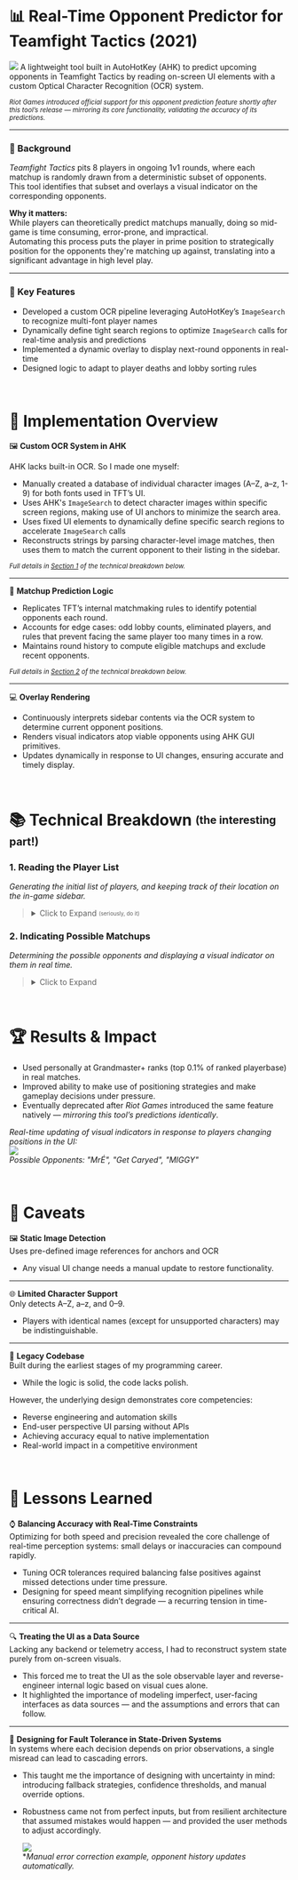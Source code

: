# 📊 Real-Time Opponent Predictor for Teamfight Tactics (2021)
![](writeup-assets/ScriptOverlay.png)
A lightweight tool built in AutoHotKey (AHK) to predict upcoming opponents in Teamfight Tactics by reading on-screen UI elements with a custom Optical Character Recognition (OCR) system.

<sub>*Riot Games introduced official support for this opponent prediction feature shortly after this tool’s release — mirroring its core functionality, validating the accuracy of its predictions.*</sub>

---

### 🔧 Background
*Teamfight Tactics* pits 8 players in ongoing 1v1 rounds, where each matchup is randomly drawn from a deterministic subset of opponents.  
This tool identifies that subset and overlays a visual indicator on the corresponding opponents.

**Why it matters:**  
While players can theoretically predict matchups manually, doing so mid-game is time consuming, error-prone, and impractical.  
Automating this process puts the player in prime position to strategically position for the opponents they're matching up against, translating into a significant advantage in high level play.

---
 
### 🎯 Key Features  
- Developed a custom OCR pipeline leveraging AutoHotKey’s `ImageSearch` to recognize multi-font player names
- Dynamically define tight search regions to optimize `ImageSearch` calls for real-time analysis and predictions
- Implemented a dynamic overlay to display next-round opponents in real-time   
- Designed logic to adapt to player deaths and lobby sorting rules


&nbsp;
# 🧠 Implementation Overview

🖼️ **Custom OCR System in AHK**  

AHK lacks built-in OCR. So I made one myself:
- Manually created a database of individual character images (A–Z, a–z, 1-9) for both fonts used in TFT’s UI.
- Uses AHK's `ImageSearch` to detect character images within specific screen regions, making use of UI anchors to minimize the search area.
- Uses fixed UI elements to dynamically define specific search regions to accelerate `ImageSearch` calls
- Reconstructs strings by parsing character-level image matches, then uses them to match the current opponent to their listing in the sidebar.

<sub>*Full details in [Section 1](#1-reading-the-player-list) of the technical breakdown below.*</sub>

---

🎯 **Matchup Prediction Logic**
- Replicates TFT’s internal matchmaking rules to identify potential opponents each round.
- Accounts for edge cases: odd lobby counts, eliminated players, and rules that prevent facing the same player too many times in a row.
- Maintains round history to compute eligible matchups and exclude recent opponents.  

<sub>*Full details in [Section 2](#2-indicating-possible-matchups) of the technical breakdown below.*</sub>

---

💻 **Overlay Rendering**
- Continuously interprets sidebar contents via the OCR system to determine current opponent positions.
- Renders visual indicators atop viable opponents using AHK GUI primitives.
- Updates dynamically in response to UI changes, ensuring accurate and timely display.
  
&nbsp;
# 📚 Technical Breakdown <sub><sup>(the interesting part!)</sup></sub>

### 1. Reading the Player List

*Generating the initial list of players, and keeping track of their location on the in-game sidebar.*
> <details>
> <summary>Click to Expand <sub><sup>(seriously, do it)</sup></sub></summary>
>
> ## Step 1: Locating Anchor Image  
> Search the right-edge of the screen for the following image:  
> ![](writeup-assets/PlayerTagAnchor.png) 
>
> This will be known as the "anchor", as it gives us an exact, consistent location relative to a player's name (in this case, the top-most one).  
> ![](writeup-assets/PlayerTagAnchorExplanation.png)
>
> ## Step 2: Letter Matching  
> Using the location where the anchor image was found, a small search area is created where the `ImageSearch` will search within. 
> *This approach significant reduces the time required for search attempts by minimizing the search area.*
>
> Within the search area, run `ImageSearch` on all pre-defined character images of the character set. (`a-z`, `A-Z`, `0-9`)  
> After a character is found (or none are), the search area shifts left — more on success, as the found character occupies the region.
> 
> *Red visual indicates approximate search area.*  
> ![](writeup-assets/ocr1.png) Read: `r`  
> ![](writeup-assets/ocr2.png) Read: `re`  
> ![](writeup-assets/ocr3.png) Read: `reh`
>
> Matched letters are stored in order, only keeping the most recent `5` letters.  
> ![](writeup-assets/ocr4.png) Read: `nomeD`
> 
> ## Step 3: Finalization and Reinitializing  
> When no letter is found repeatedly, the program terminates the loop, and reverses the string.  
> ![](writeup-assets/ocr5.png) Terminate, Read: `nomeD` --> `Demon`  
> This is now the common name attributed to this player.
>
> We now need to search for the next anchor image, corresponding to the next player in the sidebar.  
> The search area will be the right edge of the screen (as before), but now only starting below where the last anchor was found.  
> ![](writeup-assets/AnchorSearchArea.png)
>
> Next: Repeat from Step 2, until all players in the lobby have been accounted for.
>
> ## Final Result
> Certain letters are ignored, as they are difficult to accurately detect and differentiate, for example `I/1/l`. 
>
> Duplicate letters are also discarded, in order to simplify the shifting of the search area.  
> *Otherwise, thin characters such as `t` or `I` may be detected and recorded twice.*
>
> The same rules are applied to the OCR process used to detect the current opponent to keep consistency.  
> ![](writeup-assets/PlayersSidebarList.png) ![](writeup-assets/InternalPlayerList.png)  
> *For example,* `Demon` *becomes* `Demob` *because of the prior occurence of* `n` *in* `Demon banisher`.
> </details>

### 2. Indicating Possible Matchups
*Determining the possible opponents and displaying a visual indicator on them in real time.*
> <details>
> <summary>Click to Expand</summary>
>
> ## Step 1: Update Dead Players
> 
> As part of the process of reading names in [Section 1](#1-reading-the-player-list), the program checks whether each player is still alive.
>
> This is determined by checking if their health is not `0`, which is indicated by a failure of `ImageSearch` in matching of the following image right of the anchor:  
> ![](writeup-assets/DeadPlayerIndicator.png)
>
> Conversely, the corresponding player is marked as dead and excluded from future matchup predictions if the image is found.
> 
> ## Step 2: Update Match History
>
> Using the same OCR process that reads player names, the tool also detects which opponent the player is currently fighting.
> 
> The anchor image used in this case is the following: 
> *(For more information about the anchor, refer to [Section 1](#1-reading-the-player-list))*  
> ![](writeup-assets/CurrentOpponentAnchor.png)
>
> No need for reversal in this case, as the anchor is left of the name — the letters are detected left to right.  
> ![](writeup-assets/CurrentOpponentExample.png)  
> *The font for this text is different from the sidebar, and is the main motivation behind implementing OCR. If this were not the case, a well-positioned snapshot of each player name in the sidebar on initialization, followed with image matching such snapshots in this location would suffice in matching the current opponent to their location on the sidebar.*
>
> These names are then recorded in a list of recently faced opponents.  
>![](writeup-assets/OpponentHistory.png) 
> 
> ## Step 3: Calculate Possible Matchups
>
> The game enforces a rule: you cannot face any of your last `(4 - # of dead players)` opponents.
> - With all 8 players alive, you cannot face the 4 opponents you have most recently fought.
> - After a player has died, you cannot face the last 3 that you have most recently fought. 
>
> Using the list of remaining players (Step 1), and constantly-updated match history (Step 2), these rules are used to compute which players are valid opponents in the next round.
>
> Visual indicators are overlayed on eligible opponents while reading names from the sidebar — which is done constantly in order to account for player positions in the sidebar changing over the course of a game. 
>
> The result is a reliable visual overlay perpetually indicating possible opponents for the next round.  
> ![](writeup-assets/PlayerListIncludeDead.png)
> </details>

&nbsp;
# 🏆 Results & Impact

- Used personally at Grandmaster+ ranks (top 0.1% of ranked playerbase) in real matches.
- Improved ability to make use of positioning strategies and make gameplay decisions under pressure.
- Eventually deprecated after *Riot Games* introduced the same feature natively — *mirroring this tool’s predictions identically*.

*Real-time updating of visual indicators in response to players changing positions in the UI:*  
![](writeup-assets/LiveTracking.gif)  
*Possible Opponents: "MrÉ", "Get Caryed", "MIGGY"*

&nbsp;
# 🧹 Caveats
🖼 **Static Image Detection**  
Uses pre-defined image references for anchors and OCR
- Any visual UI change needs a manual update to restore functionality.

---

🌐 **Limited Character Support**  
Only detects A–Z, a–z, and 0–9.
- Players with identical names (except for unsupported characters) may be indistinguishable.

---

🐣 **Legacy Codebase**  
Built during the earliest stages of my programming career.  
- While the logic is solid, the code lacks polish.

However, the underlying design demonstrates core competencies:
  - Reverse engineering and automation skills
  - End-user perspective UI parsing without APIs
  - Achieving accuracy equal to native implementation
  - Real-world impact in a competitive environment

&nbsp;
# 🧠 Lessons Learned
⌚ **Balancing Accuracy with Real-Time Constraints**  
Optimizing for both speed and precision revealed the core challenge of real-time perception systems: small delays or inaccuracies can compound rapidly.  
- Tuning OCR tolerances required balancing false positives against missed detections under time pressure.  
- Designing for speed meant simplifying recognition pipelines while ensuring correctness didn’t degrade — a recurring tension in time-critical AI.

---

🔍 **Treating the UI as a Data Source**  
Lacking any backend or telemetry access, I had to reconstruct system state purely from on-screen visuals.  
- This forced me to treat the UI as the sole observable layer and reverse-engineer internal logic based on visual cues alone.  
- It highlighted the importance of modeling imperfect, user-facing interfaces as data sources — and the assumptions and errors that can follow.

---

🧨 **Designing for Fault Tolerance in State-Driven Systems**  
In systems where each decision depends on prior observations, a single misread can lead to cascading errors.  
- This taught me the importance of designing with uncertainty in mind: introducing fallback strategies, confidence thresholds, and manual override options.  
- Robustness came not from perfect inputs, but from resilient architecture that assumed mistakes would happen — and provided the user methods to adjust accordingly.
  
   ![](writeup-assets/UserIntervention.gif)  
   **Manual error correction example, opponent history updates automatically.*
